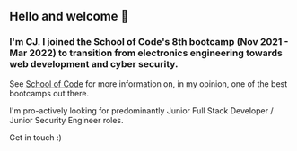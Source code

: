 ## Hello and welcome 🤝

### I'm CJ. I joined the School of Code's 8th bootcamp (Nov 2021 - Mar 2022) to transition from electronics engineering towards web development and cyber security.

See [School of Code](https://www.schoolofcode.co.uk/) for more information on, in my opinion, one of the best bootcamps out there.

I'm pro-actively looking for predominantly Junior Full Stack Developer / Junior Security Engineer roles.

Get in touch :)
